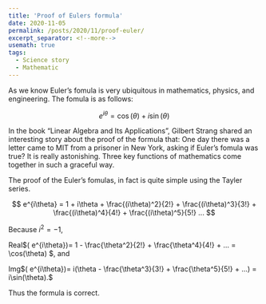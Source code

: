 ```yaml
---
title: 'Proof of Eulers formula'
date: 2020-11-05
permalink: /posts/2020/11/proof-euler/
excerpt_separator: <!--more-->
usemath: true
tags:
  - Science story
  - Mathematic
---
```


As we know Euler’s fomula is very ubiquitous in mathematics, physics, and engineering. The fomula is as follows:

$$e^{i\theta}=\cos(\theta)+i\sin(\theta)$$

In the book “Linear Algebra and Its Applications”, Gilbert Strang shared an interesting story about the proof of the formula that: One day there was a letter came to MIT from a prisoner in New York, asking if Euler’s fomula was true? It is really astonishing. Three key functions of mathematics come together in such a graceful way.

<!--more-->

The proof of the Euler’s fomulas, in fact is quite simple using the Tayler series.

$$ e^{i\theta} = 1 + i\theta + \frac{(i\theta)^2}{2!} + \frac{(i\theta)^3}{3!} + \frac{(i\theta)^4}{4!} + \frac{(i\theta)^5}{5!} ... $$ 

Because $i^2=-1$, 

Real$( e^{i\theta})= 1 - \frac{\theta^2}{2!} + \frac{\theta^4}{4!} + ... = \cos(\theta)   $, and 

Img$( e^{i\theta})=  i(\theta - \frac{\theta^3}{3!} + \frac{\theta^5}{5!} + ...) = i\sin(\theta).$

Thus the formula is correct. 

